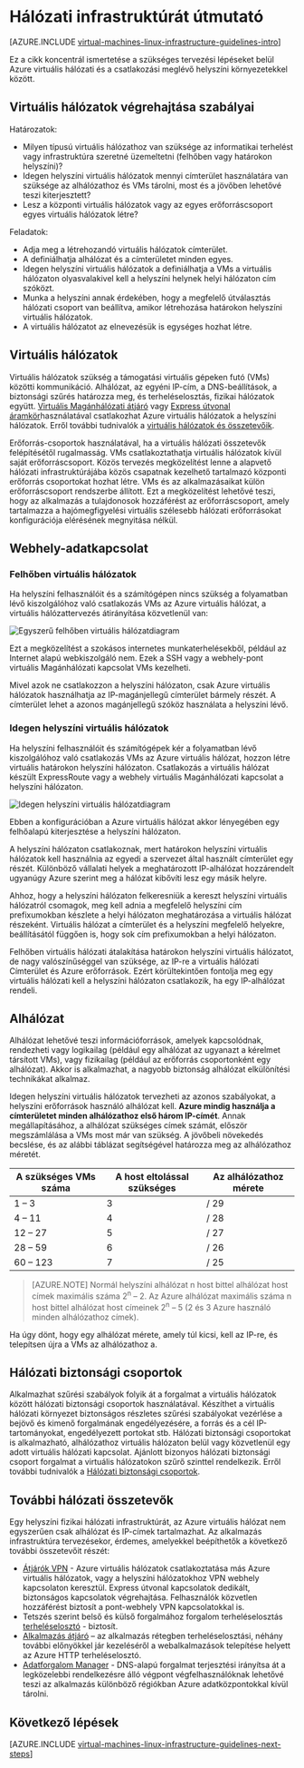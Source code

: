 <properties
    pageTitle="Hálózati infrastruktúrát irányelvek |} Microsoft Azure"
    description="Tudjon meg többet a fontos tervezéséhez és kivitelezéséhez alapelve üzembe helyezése a Azure infrastruktúrájának szolgáltatásai virtuális hálózat."
    documentationCenter=""
    services="virtual-machines-linux"
    authors="iainfoulds"
    manager="timlt"
    editor=""
    tags="azure-resource-manager"/>

<tags
    ms.service="virtual-machines-linux"
    ms.workload="infrastructure-services"
    ms.tgt_pltfrm="vm-linux"
    ms.devlang="na"
    ms.topic="article"
    ms.date="09/08/2016"
    ms.author="iainfou"/>

# <a name="networking-infrastructure-guidelines"></a>Hálózati infrastruktúrát útmutató

[AZURE.INCLUDE [virtual-machines-linux-infrastructure-guidelines-intro](../../includes/virtual-machines-linux-infrastructure-guidelines-intro.md)] 

Ez a cikk koncentrál ismertetése a szükséges tervezési lépéseket belül Azure virtuális hálózati és a csatlakozási meglévő helyszíni környezetekkel között.


## <a name="implementation-guidelines-for-virtual-networks"></a>Virtuális hálózatok végrehajtása szabályai

Határozatok:

- Milyen típusú virtuális hálózathoz van szüksége az informatikai terhelést vagy infrastruktúra szeretné üzemeltetni (felhőben vagy határokon helyszíni)?
- Idegen helyszíni virtuális hálózatok mennyi címterület használatára van szüksége az alhálózathoz és VMs tárolni, most és a jövőben lehetővé teszi kiterjesztett?
- Lesz a központi virtuális hálózatok vagy az egyes erőforráscsoport egyes virtuális hálózatok létre?

Feladatok:

- Adja meg a létrehozandó virtuális hálózatok címterület.
- A definiálhatja alhálózat és a címterületet minden egyes.
- Idegen helyszíni virtuális hálózatok a definiálhatja a VMs a virtuális hálózaton olyasvalakivel kell a helyszíni helynek helyi hálózaton cím szóközt.
- Munka a helyszíni annak érdekében, hogy a megfelelő útválasztás hálózati csoport van beállítva, amikor létrehozása határokon helyszíni virtuális hálózatok.
- A virtuális hálózatot az elnevezésük is egységes hozhat létre.


## <a name="virtual-networks"></a>Virtuális hálózatok

Virtuális hálózatok szükség a támogatási virtuális gépeken futó (VMs) közötti kommunikáció. Alhálózat, az egyéni IP-cím, a DNS-beállítások, a biztonsági szűrés határozza meg, és terheléselosztás, fizikai hálózatok együtt. [Virtuális Magánhálózati átjáró](../vpn-gateway/vpn-gateway-about-vpngateways.md) vagy [Express útvonal áramkör](../expressroute/expressroute-introduction.md)használatával csatlakozhat Azure virtuális hálózatok a helyszíni hálózatok. Erről további tudnivalók a [virtuális hálózatok és összetevőik](../virtual-network/virtual-networks-overview.md).

Erőforrás-csoportok használatával, ha a virtuális hálózati összetevők felépítésétől rugalmasság. VMs csatlakoztathatja virtuális hálózatok kívül saját erőforráscsoport. Közös tervezés megközelítést lenne a alapvető hálózati infrastruktúrájába közös csapatnak kezelhető tartalmazó központi erőforrás csoportokat hozhat létre. VMs és az alkalmazásaikat külön erőforráscsoport rendszerbe állított. Ezt a megközelítést lehetővé teszi, hogy az alkalmazás a tulajdonosok hozzáférést az erőforráscsoport, amely tartalmazza a hajómegfigyelési virtuális szélesebb hálózati erőforrásokat konfigurációja elérésének megnyitása nélkül.

## <a name="site-connectivity"></a>Webhely-adatkapcsolat

### <a name="cloud-only-virtual-networks"></a>Felhőben virtuális hálózatok
Ha helyszíni felhasználóit és a számítógépen nincs szükség a folyamatban lévő kiszolgálóhoz való csatlakozás VMs az Azure virtuális hálózat, a virtuális hálózattervezés átirányítása közvetlenül van:

![Egyszerű felhőben virtuális hálózatdiagram](./media/virtual-machines-common-infrastructure-service-guidelines/vnet01.png)

Ezt a megközelítést a szokásos internetes munkaterhelésekből, például az Internet alapú webkiszolgáló nem. Ezek a SSH vagy a webhely-pont virtuális Magánhálózati kapcsolat VMs kezelheti.

Mivel azok ne csatlakozzon a helyszíni hálózaton, csak Azure virtuális hálózatok használhatja az IP-magánjellegű címterület bármely részét. A címterület lehet a azonos magánjellegű szóköz használata a helyszíni lévő.


### <a name="cross-premises-virtual-networks"></a>Idegen helyszíni virtuális hálózatok
Ha helyszíni felhasználóit és számítógépek kér a folyamatban lévő kiszolgálóhoz való csatlakozás VMs az Azure virtuális hálózat, hozzon létre virtuális határokon helyszíni hálózaton. Csatlakozás a virtuális hálózat készült ExpressRoute vagy a webhely virtuális Magánhálózati kapcsolat a helyszíni hálózaton.

![Idegen helyszíni virtuális hálózatdiagram](./media/virtual-machines-common-infrastructure-service-guidelines/vnet02.png)

Ebben a konfigurációban a Azure virtuális hálózat akkor lényegében egy felhőalapú kiterjesztése a helyszíni hálózaton.

A helyszíni hálózaton csatlakoznak, mert határokon helyszíni virtuális hálózatok kell használnia az egyedi a szervezet által használt címterület egy részét. Különböző vállalati helyek a meghatározott IP-alhálózat hozzárendelt ugyanúgy Azure szerint meg a hálózat kibővíti lesz egy másik helyre.

Ahhoz, hogy a helyszíni hálózaton felkeresniük a kereszt helyszíni virtuális hálózatról csomagok, meg kell adnia a megfelelő helyszíni cím prefixumokban készlete a helyi hálózaton meghatározása a virtuális hálózat részeként. Virtuális hálózat a címterület és a helyszíni megfelelő helyekre, beállításától függően is, hogy sok cím prefixumokban a helyi hálózaton.

Felhőben virtuális hálózati átalakítása határokon helyszíni virtuális hálózatot, de nagy valószínűséggel van szüksége, az IP-re a virtuális hálózati Címterület és Azure erőforrások. Ezért körültekintően fontolja meg egy virtuális hálózati kell a helyszíni hálózaton csatlakozik, ha egy IP-alhálózat rendeli.

## <a name="subnets"></a>Alhálózat
Alhálózat lehetővé teszi információforrások, amelyek kapcsolódnak, rendezheti vagy logikailag (például egy alhálózat az ugyanazt a kérelmet társított VMs), vagy fizikailag (például az erőforrás csoportonként egy alhálózat). Akkor is alkalmazhat, a nagyobb biztonság alhálózat elkülönítési technikákat alkalmaz.

Idegen helyszíni virtuális hálózatok tervezheti az azonos szabályokat, a helyszíni erőforrások használó alhálózat kell. **Azure mindig használja a címterületet minden alhálózathoz első három IP-címét**. Annak megállapításához, a alhálózat szükséges címek számát, először megszámlálása a VMs most már van szükség. A jövőbeli növekedés becslése, és az alábbi táblázat segítségével határozza meg az alhálózathoz méretét.

A szükséges VMs száma | A host eltolással szükséges | Az alhálózathoz mérete
--- | --- | ---
1 – 3 | 3 | / 29
4 – 11     | 4 | / 28
12 – 27 | 5 | / 27
28 – 59 | 6 | / 26
60 – 123 | 7 | / 25

> [AZURE.NOTE] Normál helyszíni alhálózat n host bittel alhálózat host címek maximális száma 2<sup>n</sup> – 2. Az Azure alhálózat maximális száma n host bittel alhálózat host címeinek 2<sup>n</sup> – 5 (2 és 3 Azure használó minden alhálózathoz címek).

Ha úgy dönt, hogy egy alhálózat mérete, amely túl kicsi, kell az IP-re, és telepítsen újra a VMs az alhálózathoz a.


## <a name="network-security-groups"></a>Hálózati biztonsági csoportok
Alkalmazhat szűrési szabályok folyik át a forgalmat a virtuális hálózatok között hálózati biztonsági csoportok használatával. Készíthet a virtuális hálózati környezet biztonságos részletes szűrési szabályokat vezérlése a bejövő és kimenő forgalmának engedélyezésére, a forrás és a cél IP-tartományokat, engedélyezett portokat stb. Hálózati biztonsági csoportokat is alkalmazható, alhálózathoz virtuális hálózaton belül vagy közvetlenül egy adott virtuális hálózati kapcsolat. Ajánlott bizonyos hálózati biztonsági csoport forgalmat a virtuális hálózatokon szűrő szinttel rendelkezik. Erről további tudnivalók a [Hálózati biztonsági csoportok](../virtual-network/virtual-networks-nsg.md).


## <a name="additional-network-components"></a>További hálózati összetevők
Egy helyszíni fizikai hálózati infrastruktúrát, az Azure virtuális hálózat nem egyszerűen csak alhálózat és IP-címek tartalmazhat. Az alkalmazás infrastruktúra tervezésekor, érdemes, amelyekkel beépíthetők a következő további összetevőit részét:

- [Átjárók VPN](../vpn-gateway/vpn-gateway-about-vpngateways.md) - Azure virtuális hálózatok csatlakoztatása más Azure virtuális hálózatok, vagy a helyszíni hálózatokhoz VPN webhely kapcsolaton keresztül. Express útvonal kapcsolatok dedikált, biztonságos kapcsolatok végrehajtása. Felhasználók közvetlen hozzáférést biztosít a pont-webhely VPN kapcsolatokkal is.
- Tetszés szerint belső és külső forgalmához forgalom terheléselosztás [terheléselosztó](../load-balancer/load-balancer-overview.md) - biztosít.
- [Alkalmazás átjáró](../application-gateway/application-gateway-introduction.md) – az alkalmazás rétegben terheléselosztási, néhány további előnyökkel jár kezeléséről a webalkalmazások telepítése helyett az Azure HTTP terheléselosztó.
- [Adatforgalom Manager](../traffic-manager/traffic-manager-overview.md) - DNS-alapú forgalmat terjesztési irányítsa át a legközelebbi rendelkezésre álló végpont végfelhasználóknak lehetővé teszi az alkalmazás különböző régiókban Azure adatközpontokkal kívül tárolni.


## <a name="next-steps"></a>Következő lépések

[AZURE.INCLUDE [virtual-machines-linux-infrastructure-guidelines-next-steps](../../includes/virtual-machines-linux-infrastructure-guidelines-next-steps.md)] 